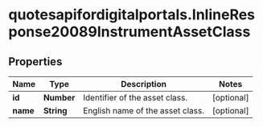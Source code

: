 # quotesapifordigitalportals.InlineResponse20089InstrumentAssetClass

## Properties

Name | Type | Description | Notes
------------ | ------------- | ------------- | -------------
**id** | **Number** | Identifier of the asset class. | [optional] 
**name** | **String** | English name of the asset class. | [optional] 



